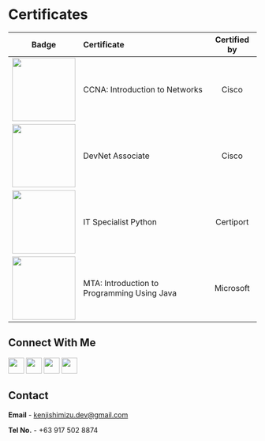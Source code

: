 

# Certificates #


|Badge|Certificate|Certified by|
|:--:|:--|:--:|
|<a href="https://www.credly.com/badges/55fce363-fbe1-4166-96b0-46131fb6ceef/public_url"><img src="https://images.credly.com/size/340x340/images/70d71df5-f3dc-4380-9b9d-f22513a70417/CCNAITN__1_.png" width = "128px"></a> |CCNA: Introduction to Networks|Cisco|
|<a href="https://www.credly.com/badges/2931c9f3-48bc-4168-9ba2-32dc69cbe270/public_url"><img src="https://images.credly.com/size/340x340/images/35985f2b-38d6-4b6f-8e63-42b17d3b5c69/DEVASC_Learning_Badge.png" width = "128px"></a>|DevNet Associate|Cisco|
|<a href="https://www.credly.com/badges/0bd8d264-4f92-4e18-85ea-ed67391f4501/public_url"><img src="https://images.credly.com/size/340x340/images/3c4602d8-832e-4a24-b42d-00359ce746f7/ITS-Badges_Python_1200px.png" width = "128px"></a>|IT Specialist Python|Certiport|
|<a href="https://www.credly.com/badges/37daef4c-d410-42ea-b472-5164a89ef69d/public_url"><img src="https://images.credly.com/size/340x340/images/74450625-9ec7-41a7-897e-aa61a9ea4278/MTA-Introduction_to_Programming_Using_Java-600x600.png" width = "128px"></a>|MTA: Introduction to Programming Using Java|Microsoft|


## Connect With Me ##
<a href="https://www.linkedin.com/in/kenji-shimizu-07798b130/"><img src="https://cdn-icons-png.flaticon.com/512/174/174857.png" width = "32px"></a>  <a href="https://twitter.com/kenjishimizu17"><img src="https://cdn-icons-png.flaticon.com/512/124/124021.png" width = "32px"></a> <a href="https://www.facebook.com/cutekenji/"><img src="https://cdn-icons-png.flaticon.com/512/733/733547.png" width = "32px"></a>  <a href="https://discordapp.com/users/594119297312227340/"><img src="https://cdn-icons-png.flaticon.com/512/5968/5968756.png" width = "32px"></a>

## Contact ##

**Email** - kenjishimizu.dev@gmail.com

**Tel No.** - +63 917 502 8874


